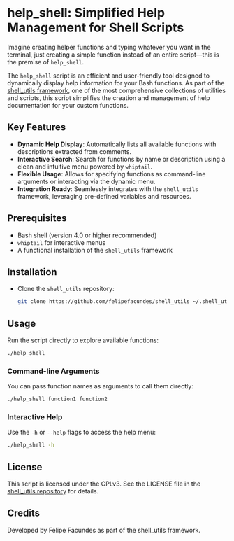 # help_shell: Simplified Help Management for Shell Scripts

Imagine creating helper functions and typing whatever you want in the terminal, just creating a simple function instead of an entire script—this is the premise of `help_shell`.

The `help_shell` script is an efficient and user-friendly tool designed to dynamically display help information for your Bash functions. As part of the [shell_utils framework](https://github.com/felipefacundes/shell_utils), one of the most comprehensive collections of utilities and scripts, this script simplifies the creation and management of help documentation for your custom functions.

## Key Features

- **Dynamic Help Display**: Automatically lists all available functions with descriptions extracted from comments.
- **Interactive Search**: Search for functions by name or description using a clean and intuitive menu powered by `whiptail`.
- **Flexible Usage**: Allows for specifying functions as command-line arguments or interacting via the dynamic menu.
- **Integration Ready**: Seamlessly integrates with the `shell_utils` framework, leveraging pre-defined variables and resources.

## Prerequisites

- Bash shell (version 4.0 or higher recommended)
- `whiptail` for interactive menus
- A functional installation of the `shell_utils` framework

## Installation

- Clone the `shell_utils` repository:

   ```bash
   git clone https://github.com/felipefacundes/shell_utils ~/.shell_utils
   ```

## Usage

Run the script directly to explore available functions:

```bash
./help_shell
```

### Command-line Arguments

You can pass function names as arguments to call them directly:

```bash
./help_shell function1 function2
```

### Interactive Help

Use the `-h` or `--help` flags to access the help menu:

```bash
./help_shell -h
```

## License

This script is licensed under the GPLv3. See the LICENSE file in the [shell_utils repository](https://github.com/felipefacundes/shell_utils) for details.

## Credits

Developed by Felipe Facundes as part of the shell_utils framework.
